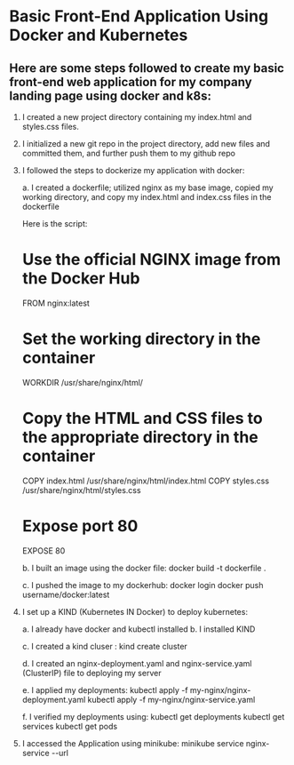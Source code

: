 # Basic Front-End Application Using Docker and Kubernetes

## Here are some steps followed to create my basic front-end web application for my company landing page using docker and k8s:

1. I created a new project directory containing my index.html and styles.css files.

2. I initialized a new git repo in the project directory, add new files and committed them, and further push them to my github repo

3. I followed the steps to dockerize my application with docker:

   a. I created a dockerfile; utilized nginx as my base image, copied my working directory, and copy my index.html and index.css files in the dockerfile

   Here is the script:

   # Use the official NGINX image from the Docker Hub

   FROM nginx:latest

   # Set the working directory in the container

   WORKDIR /usr/share/nginx/html/

   # Copy the HTML and CSS files to the appropriate directory in the container

   COPY index.html /usr/share/nginx/html/index.html
   COPY styles.css /usr/share/nginx/html/styles.css

   # Expose port 80

   EXPOSE 80

   b. I built an image using the docker file:
   docker build -t dockerfile .

   c. I pushed the image to my dockerhub:
   docker login
   docker push username/docker:latest

4. I set up a KIND (Kubernetes IN Docker) to deploy kubernetes:

   a. I already have docker and kubectl installed
   b. I installed KIND

   c. I created a kind cluser :
   kind create cluster

   d. I created an nginx-deployment.yaml and nginx-service.yaml (ClusterIP) file to deploying my server

   e. I applied my deployments:
   kubectl apply -f my-nginx/nginx-deployment.yaml
   kubectl apply -f my-nginx/nginx-service.yaml

   f. I verified my deployments using:
   kubectl get deployments
   kubectl get services
   kubectl get pods

5. I accessed the Application using minikube:
   minikube service nginx-service --url
